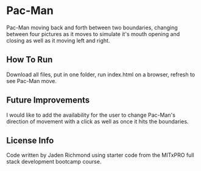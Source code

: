 # Pac-Man
Pac-Man moving back and forth between two boundaries, changing between four pictures as it moves to simulate it's mouth opening and closing as well as it moving left and right.
## How To Run
Download all files, put in one folder, run index.html on a browser, refresh to see Pac-Man move.
## Future Improvements
I would like to add the availability for the user to change Pac-Man's direction of movement with a click as well as once it hits the boundaries.
## License Info
Code written by Jaden Richmond using starter code from the MITxPRO full stack development bootcamp course.

